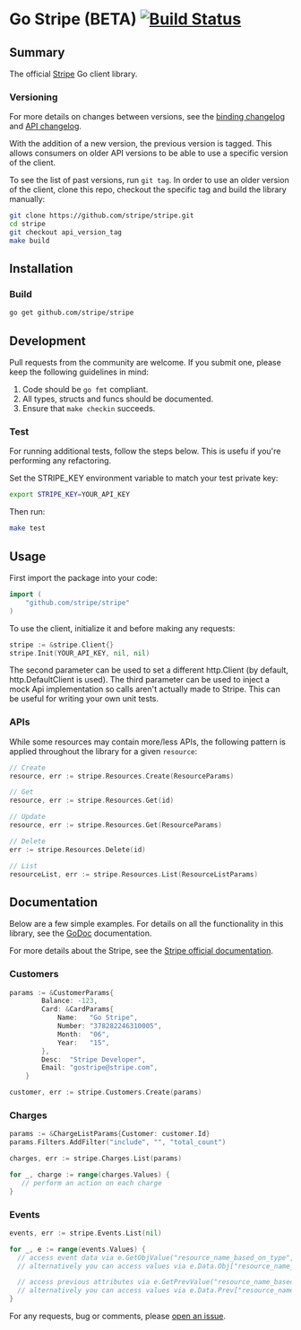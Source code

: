 Go Stripe (BETA) [![Build Status](https://travis-ci.org/stripe/stripe.svg?branch=master)](https://travis-ci.org/stripe/stripe)
========

## Summary

The official [Stripe](https://stripe.com) Go client library.

### Versioning

For more details on changes between versions, see the [binding
changelog](CHANGELOG) and [API changelog](https://stripe.com/docs/upgrades).

With the addition of a new version, the previous version is tagged. This
allows consumers on older API versions to be able to use a specific version of
the client.

To see the list of past versions, run `git tag`. In order to use an older
version of the client, clone this repo, checkout the specific tag and build the
library manually:

```sh
git clone https://github.com/stripe/stripe.git
cd stripe
git checkout api_version_tag
make build
```

## Installation

### Build

```sh
go get github.com/stripe/stripe
```

## Development

Pull requests from the community are welcome. If you submit one, please keep
the following guidelines in mind:

1. Code should be `go fmt` compliant.
2. All types, structs and funcs should be documented.
3. Ensure that `make checkin` succeeds.

### Test

For running additional tests, follow the steps below. This is usefu if you're
performing any refactoring.

Set the STRIPE_KEY environment variable to match your test private key:
```sh
export STRIPE_KEY=YOUR_API_KEY
```

Then run:
```sh
make test
```

## Usage

First import the package into your code:
```go
import (
    "github.com/stripe/stripe"
)
```

To use the client, initialize it and before making any requests:
```go
stripe := &stripe.Client{}
stripe.Init(YOUR_API_KEY, nil, nil)
```

The second parameter can be used to set a different http.Client (by default,
http.DefaultClient is used).  The third parameter can be used to inject a mock
Api implementation so calls aren't actually made to Stripe. This can be useful
for writing your own unit tests.

### APIs

While some resources may contain more/less APIs, the following pattern is
applied throughout the library for a given `resource`:

```go
// Create 
resource, err := stripe.Resources.Create(ResourceParams)

// Get
resource, err := stripe.Resources.Get(id)

// Update
resource, err := stripe.Resources.Get(ResourceParams)

// Delete
err := stripe.Resources.Delete(id)

// List
resourceList, err := stripe.Resources.List(ResourceListParams)
```

## Documentation

Below are a few simple examples. For details on all the functionality in this
library, see the [GoDoc](http://godoc.org/github.com/stripe/stripe) documentation.

For more details about the Stripe, see the [Stripe official documentation](https://stripe.com/docs).

### Customers

```go
params := &CustomerParams{
		Balance: -123,
		Card: &CardParams{
			Name:   "Go Stripe",
			Number: "378282246310005",
			Month:  "06",
			Year:   "15",
		},
		Desc:  "Stripe Developer",
		Email: "gostripe@stripe.com",
	}

customer, err := stripe.Customers.Create(params)
```

### Charges

```go
params := &ChargeListParams{Customer: customer.Id}
params.Filters.AddFilter("include", "", "total_count")

charges, err := stripe.Charges.List(params)

for _, charge := range(charges.Values) {
   // perform an action on each charge
}
```
### Events

```go
events, err := stripe.Events.List(nil)

for _, e := range(events.Values) {
  // access event data via e.GetObjValue("resource_name_based_on_type", "resource_property_name")
  // alternatively you can access values via e.Data.Obj["resource_name_based_on_type"].(map[string]interface{})["resource_property_name"]

  // access previous attributes via e.GetPrevValue("resource_name_based_on_type", "resource_property_name")
  // alternatively you can access values via e.Data.Prev["resource_name_based_on_type"].(map[string]interface{})["resource_property_name"]
}
```

For any requests, bug or comments, please [open an issue](https://github.com/stripe/stripe/issues/new). 
